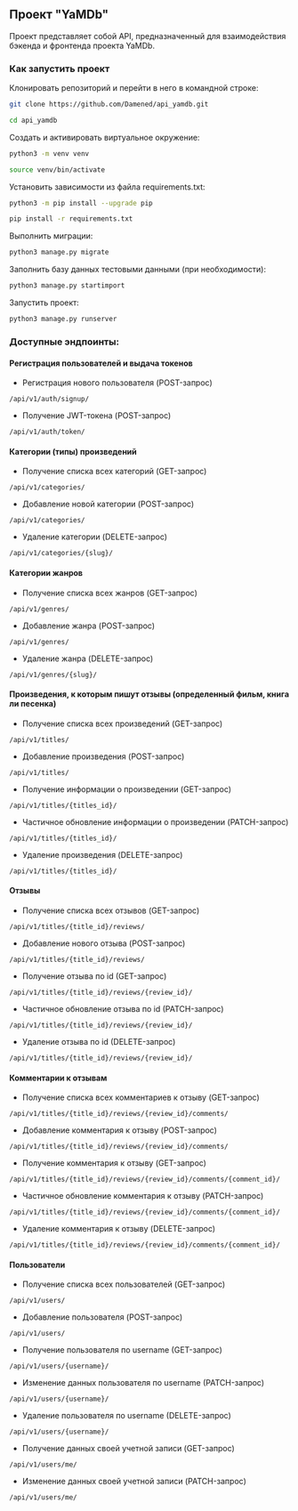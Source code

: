 ## Проект "YaMDb"
Проект представляет собой API, предназначенный для взаимодействия бэкенда и фронтенда проекта YaMDb.

### Как запустить проект

Клонировать репозиторий и перейти в него в командной строке:

```sh
git clone https://github.com/Damened/api_yamdb.git
```

```sh
cd api_yamdb
```

Cоздать и активировать виртуальное окружение:

```sh
python3 -m venv venv
```

```sh
source venv/bin/activate
```

Установить зависимости из файла requirements.txt:

```sh
python3 -m pip install --upgrade pip
```

```sh
pip install -r requirements.txt
```

Выполнить миграции:

```sh
python3 manage.py migrate
```

Заполнить базу данных тестовыми данными (при необходимости):

```sh
python3 manage.py startimport
```

Запустить проект:

```sh
python3 manage.py runserver
```

### Доступные эндпоинты:

#### Регистрация пользователей и выдача токенов

* Регистрация нового пользователя (POST-запрос)

```
/api/v1/auth/signup/
```

* Получение JWT-токена (POST-запрос)

```
/api/v1/auth/token/
```

#### Категории (типы) произведений

* Получение списка всех категорий (GET-запрос)

```
/api/v1/categories/
```

* Добавление новой категории (POST-запрос)

```
/api/v1/categories/
```

* Удаление категории (DELETE-запрос)

```
/api/v1/categories/{slug}/
```

#### Категории жанров

* Получение списка всех жанров (GET-запрос)

```
/api/v1/genres/
```

* Добавление жанра (POST-запрос)

```
/api/v1/genres/
```

* Удаление жанра (DELETE-запрос)

```
/api/v1/genres/{slug}/
```

#### Произведения, к которым пишут отзывы (определенный фильм, книга ли песенка)

* Получение списка всех произведений (GET-запрос)

```
/api/v1/titles/
```

* Добавление произведения (POST-запрос)

```
/api/v1/titles/
```

* Получение информации о произведении (GET-запрос)

```
/api/v1/titles/{titles_id}/
```

* Частичное обновление информации о произведении (PATCH-запрос)
```
/api/v1/titles/{titles_id}/
```

* Удаление произведения (DELETE-запрос)

```
/api/v1/titles/{titles_id}/
```

#### Отзывы

* Получение списка всех отзывов (GET-запрос)

```
/api/v1/titles/{title_id}/reviews/
```

* Добавление нового отзыва (POST-запрос)

```
/api/v1/titles/{title_id}/reviews/
```

* Получение отзыва по id (GET-запрос)

```
/api/v1/titles/{title_id}/reviews/{review_id}/
```

* Частичное обновление отзыва по id (PATCH-запрос)

```
/api/v1/titles/{title_id}/reviews/{review_id}/
```

* Удаление отзыва по id (DELETE-запрос)

```
/api/v1/titles/{title_id}/reviews/{review_id}/
```

#### Комментарии к отзывам

* Получение списка всех комментариев к отзыву (GET-запрос)

```
/api/v1/titles/{title_id}/reviews/{review_id}/comments/
```

* Добавление комментария к отзыву (POST-запрос)

```
/api/v1/titles/{title_id}/reviews/{review_id}/comments/
```

* Получение комментария к отзыву (GET-запрос)

```
/api/v1/titles/{title_id}/reviews/{review_id}/comments/{comment_id}/
```

* Частичное обновление комментария к отзыву (PATCH-запрос)

```
/api/v1/titles/{title_id}/reviews/{review_id}/comments/{comment_id}/
```

* Удаление комментария к отзыву (DELETE-запрос)

```
/api/v1/titles/{title_id}/reviews/{review_id}/comments/{comment_id}/
```

#### Пользователи

* Получение списка всех пользователей (GET-запрос)

```
/api/v1/users/
```

* Добавление пользователя (POST-запрос)

```
/api/v1/users/
```

* Получение пользователя по username (GET-запрос)

```
/api/v1/users/{username}/
```

* Изменение данных пользователя по username (PATCH-запрос)

```
/api/v1/users/{username}/
```

* Удаление пользователя по username (DELETE-запрос)

```
/api/v1/users/{username}/
```

* Получение данных своей учетной записи (GET-запрос)

```
/api/v1/users/me/
```

* Изменение данных своей учетной записи (PATCH-запрос)

```
/api/v1/users/me/
```
